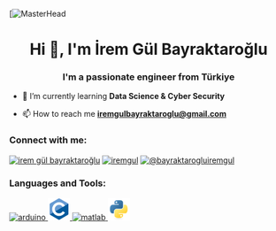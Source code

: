 [![MasterHead](https://media.licdn.com/dms/image/C4E12AQE_E_Ibwppgdw/article-cover_image-shrink_600_2000/0/1610415813134?e=2147483647&v=beta&t=uzmeQOZtCriCxXi_xBkXREeYw77IpaKYF33G8fzj4sU)
<h1 align="center">Hi 👋, I'm İrem Gül Bayraktaroğlu</h1>
<h3 align="center">I'm a passionate engineer from Türkiye</h3>

- 🌱 I’m currently learning **Data Science & Cyber Security**

- 📫 How to reach me **iremgulbayraktaroglu@gmail.com**

<h3 align="left">Connect with me:</h3>
<p align="left">
<a href="https://linkedin.com/in/irem gül bayraktaroğlu" target="blank"><img align="center" src="https://raw.githubusercontent.com/rahuldkjain/github-profile-readme-generator/master/src/images/icons/Social/linked-in-alt.svg" alt="irem gül bayraktaroğlu" height="30" width="40" /></a>
<a href="https://kaggle.com/iremgul" target="blank"><img align="center" src="https://raw.githubusercontent.com/rahuldkjain/github-profile-readme-generator/master/src/images/icons/Social/kaggle.svg" alt="iremgul" height="30" width="40" /></a>
<a href="https://medium.com/@bayraktarogluiremgul" target="blank"><img align="center" src="https://raw.githubusercontent.com/rahuldkjain/github-profile-readme-generator/master/src/images/icons/Social/medium.svg" alt="@bayraktarogluiremgul" height="30" width="40" /></a>
</p>

<h3 align="left">Languages and Tools:</h3>
<p align="left"> <a href="https://www.arduino.cc/" target="_blank" rel="noreferrer"> <img src="https://cdn.worldvectorlogo.com/logos/arduino-1.svg" alt="arduino" width="40" height="40"/> </a> <a href="https://www.cprogramming.com/" target="_blank" rel="noreferrer"> <img src="https://raw.githubusercontent.com/devicons/devicon/master/icons/c/c-original.svg" alt="c" width="40" height="40"/> </a> <a href="https://www.mathworks.com/" target="_blank" rel="noreferrer"> <img src="https://upload.wikimedia.org/wikipedia/commons/2/21/Matlab_Logo.png" alt="matlab" width="40" height="40"/> </a> <a href="https://www.python.org" target="_blank" rel="noreferrer"> <img src="https://raw.githubusercontent.com/devicons/devicon/master/icons/python/python-original.svg" alt="python" width="40" height="40"/> </a> </p>

